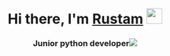 <h1 align="center">Hi there, I'm <a href="http://rgazizulin174.ga/" target="_blank">Rustam</a> 
<img src="https://github.com/blackcater/blackcater/raw/main/images/Hi.gif" height="32"/></h1>
<h3 align="center">Junior python developer<img src="[https://www.google.com/url?sa=i&url=https%3A%2F%2Fbestprogrammer.ru%2Fprogrammirovanie-i-razrabotka%2Fspisok-summ-python&psig=AOvVaw15JcCofFU3sdBOz9iK5Gvq&ust=1672486188403000&source=images&cd=vfe&ved=0CBAQjRxqFwoTCIjQw9qeofwCFQAAAAAdAAAAABAF](https://camo.githubusercontent.com/05b32d51e4a2b9f8b2319c8adfd3cab65379b5d98e2b32ce7f9ff0b19556fa48/68747470733a2f2f692e696d6775722e636f6d2f324a5a6b6d74482e676966)"</h3>



<!--
**Rustam-Gazizulin/Rustam-Gazizulin** is a ✨ _special_ ✨ repository because its `README.md` (this file) appears on your GitHub profile.

Here are some ideas to get you started:

- 🔭 I’m currently working on ...
- 🌱 I’m currently learning ...
- 👯 I’m looking to collaborate on ...
- 🤔 I’m looking for help with ...
- 💬 Ask me about ...
- 📫 How to reach me: ...
- 😄 Pronouns: ...
- ⚡ Fun fact: ...
-->
